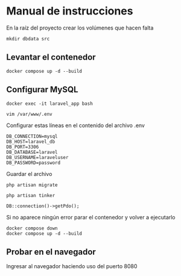 # Manual de instrucciones

En la raíz del proyecto crear los volúmenes que hacen falta

```
mkdir dbdata src
```

## Levantar el contenedor

``` 
docker compose up -d --build 
```

## Configurar MySQL

```
docker exec -it laravel_app bash
```
```
vim /var/www/.env
```

Configurar estas líneas en el contenido del archivo .env

```
DB_CONNECTION=mysql
DB_HOST=laravel_db
DB_PORT=3306
DB_DATABASE=laravel
DB_USERNAME=laraveluser
DB_PASSWORD=password
```

Guardar el archivo

```
php artisan migrate
```
```
php artisan tinker
```
```
DB::connection()->getPdo();
```

Si no aparece ningún error parar el contenedor y volver a ejecutarlo

```
docker compose down
docker compose up -d --build
```
## Probar en el navegador

Ingresar al navegador haciendo uso del puerto 8080






